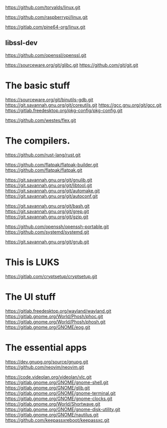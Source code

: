 https://github.com/torvalds/linux.git

https://github.com/raspberrypi/linux.git
<!-- Branch for pinephone is pine64-kernel-ubports -->
https://gitlab.com/pine64-org/linux.git
<!-- TODO add the version of the kernel for Librem5? -->

## libssl-dev
https://github.com/openssl/openssl.git


<!-- TODO M4 -->
<!-- TODO gettext -->
<!-- TODO help2man -->
https://sourceware.org/git/glibc.git
https://github.com/git/git.git

# The basic stuff
https://sourceware.org/git/binutils-gdb.git
https://git.savannah.gnu.org/git/coreutils.git
https://gcc.gnu.org/git/gcc.git
https://gitlab.freedesktop.org/pkg-config/pkg-config.git

https://github.com/westes/flex.git

# The compilers.
https://github.com/rust-lang/rust.git

https://github.com/flatpak/flatpak-builder.git
https://github.com/flatpak/flatpak.git

https://git.savannah.gnu.org/git/gnulib.git
https://git.savannah.gnu.org/git/libtool.git
https://git.savannah.gnu.org/git/automake.git
https://git.savannah.gnu.org/git/autoconf.git

https://git.savannah.gnu.org/git/bash.git
https://git.savannah.gnu.org/git/grep.git
https://git.savannah.gnu.org/git/gzip.git

<!-- Is ssh-agent generated from that repo?? -->
https://github.com/openssh/openssh-portable.git
https://github.com/systemd/systemd.git

https://git.savannah.gnu.org/git/grub.git

# This is LUKS
https://gitlab.com/cryptsetup/cryptsetup.git


# The UI stuff
https://gitlab.freedesktop.org/wayland/wayland.git
https://gitlab.gnome.org/World/Phosh/phoc.git
https://gitlab.gnome.org/World/Phosh/phosh.git
https://gitlab.gnome.org/GNOME/eog.git

# The essential apps
https://dev.gnupg.org/source/gnupg.git
https://github.com/neovim/neovim.git
<!-- TODO add the nvim plugins I use -->

<!-- TODO the `top` software -->

<!-- gbus is in glib -->
https://code.videolan.org/videolan/vlc.git
https://gitlab.gnome.org/GNOME/gnome-shell.git
https://gitlab.gnome.org/GNOME/glib.git
https://gitlab.gnome.org/GNOME/gnome-terminal.git
https://gitlab.gnome.org/GNOME/gnome-clocks.git
https://gitlab.gnome.org/World/Shortwave.git
https://gitlab.gnome.org/GNOME/gnome-disk-utility.git
https://gitlab.gnome.org/GNOME/nautilus.git
https://github.com/keepassxreboot/keepassxc.git
